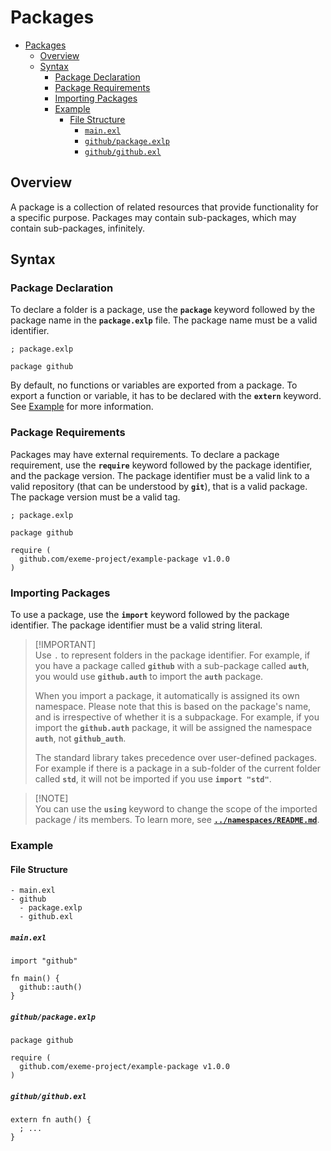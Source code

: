 <!-- Part of the Exeme Project, under the MIT license. See '/LICENSE' for license information. SPDX-License-Identifier: MIT License. -->

# Packages

- [Packages](#packages)
  - [Overview](#overview)
  - [Syntax](#syntax)
    - [Package Declaration](#package-declaration)
    - [Package Requirements](#package-requirements)
    - [Importing Packages](#importing-packages)
    - [Example](#example)
      - [File Structure](#file-structure)
        - [`main.exl`](#mainexl)
        - [`github/package.exlp`](#githubpackageexlp)
        - [`github/github.exl`](#githubgithubexl)

## Overview

A package is a collection of related resources that provide functionality for a specific purpose. Packages may contain sub-packages, which may contain sub-packages, infinitely.

## Syntax

### Package Declaration

To declare a folder is a package, use the **`package`** keyword followed by the package name in the **`package.exlp`** file. The package name must be a valid identifier.

```exeme
; package.exlp

package github
```

By default, no functions or variables are exported from a package. To export a function or variable, it has to be declared with the **`extern`** keyword. See [Example](#example) for more information.

### Package Requirements

Packages may have external requirements. To declare a package requirement, use the **`require`** keyword followed by the package identifier, and the package version. The package identifier must be a valid link to a valid repository (that can be understood by **`git`**), that is a valid package. The package version must be a valid tag.

```exeme
; package.exlp

package github

require (
  github.com/exeme-project/example-package v1.0.0
)
```

### Importing Packages

To use a package, use the **`import`** keyword followed by the package identifier. The package identifier must be a valid string literal.

> [!IMPORTANT]\
> Use `.` to represent folders in the package identifier. For example, if you have a package called **`github`** with a sub-package called **`auth`**, you would use **`github.auth`** to import the **`auth`** package.
>
> When you import a package, it automatically is assigned its own namespace. Please note that this is based on the package's name, and is irrespective of whether it is a subpackage. For example, if you import the **`github.auth`** package, it will be assigned the namespace **`auth`**, not **`github_auth`**.
>
> The standard library takes precedence over user-defined packages. For example if there is a package in a sub-folder of the current folder called **`std`**, it will not be imported if you use **`import "std"`**.

> [!NOTE]\
> You can use the **`using`** keyword to change the scope of the imported package / its members. To learn more, see [**`../namespaces/README.md`**](../namespaces/README.md).

### Example

#### File Structure

```
- main.exl
- github
  - package.exlp
  - github.exl
```

##### `main.exl`

```exeme
import "github"

fn main() {
  github::auth()
}
```

##### `github/package.exlp`

```exeme
package github

require (
  github.com/exeme-project/example-package v1.0.0
)
```

##### `github/github.exl`

```exeme
extern fn auth() {
  ; ...
}
```
